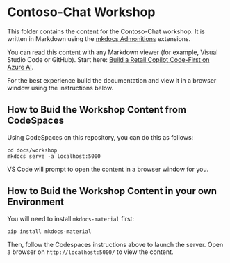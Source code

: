 # Contoso-Chat Workshop 
This folder contains the content for the Contoso-Chat workshop. It is written in Markdown using the [mkdocs Admonitions](https://squidfunk.github.io/mkdocs-material/reference/admonitions/?h=ad) extensions. 

You can read this content with any Markdown viewer (for example, Visual Studio Code or GitHub). Start here: [Build a Retail Copilot Code-First on Azure AI](docs/index.md).

For the best experience build the documentation and view it in a browser window using the instructions below.

## How to Buid the Workshop Content from CodeSpaces

Using CodeSpaces on this repository, you can do this as follows:

```
cd docs/workshop
mkdocs serve -a localhost:5000
```

VS Code will prompt to open the content in a browser window for you.


## How to Buid the Workshop Content in your own Environment

You will need to install `mkdocs-material` first:

```
pip install mkdocs-material
```

Then, follow the Codespaces instructions above to launch the server. Open a browser on `http://localhost:5000/` to view the content.

